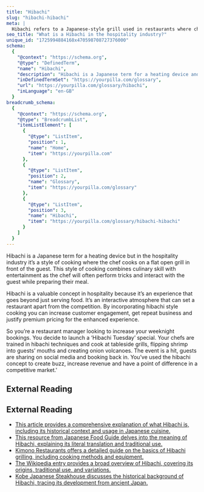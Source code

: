 ```yaml
---
title: "Hibachi"
slug: "hibachi-hibachi"
meta: |
  Hibachi refers to a Japanese-style grill used in restaurants where chefs cook food directly in front of guests. It enhances the dining experience with entertainment and interaction.
seo_title: "What is a Hibachi in the hospitality industry?"
unique_id: "1725994884168x470598708727376000"
schema:
  {
    "@context": "https://schema.org",
    "@type": "DefinedTerm",
    "name": "Hibachi",
    "description": "Hibachi is a Japanese term for a heating device and a style of cooking in the hospitality industry where the chef cooks on a flat open grill in front of guests.",
    "inDefinedTermSet": "https://yourpilla.com/glossary",
    "url": "https://yourpilla.com/glossary/hibachi",
    "inLanguage": "en-GB"
  }
breadcrumb_schema:
  {
    "@context": "https://schema.org",
    "@type": "BreadcrumbList",
    "itemListElement": [
      {
        "@type": "ListItem",
        "position": 1,
        "name": "Home",
        "item": "https://yourpilla.com"
      },
      {
        "@type": "ListItem",
        "position": 2,
        "name": "Glossary",
        "item": "https://yourpilla.com/glossary"
      },
      {
        "@type": "ListItem",
        "position": 3,
        "name": "Hibachi",
        "item": "https://yourpilla.com/glossary/hibachi-hibachi"
      }
    ]
  }
---
```


Hibachi is a Japanese term for a heating device but in the hospitality industry it’s a style of cooking where the chef cooks on a flat open grill in front of the guest. This style of cooking combines culinary skill with entertainment as the chef will often perform tricks and interact with the guest while preparing their meal.

Hibachi is a valuable concept in hospitality because it’s an experience that goes beyond just serving food. It’s an interactive atmosphere that can set a restaurant apart from the competition. By incorporating hibachi style cooking you can increase customer engagement, get repeat business and justify premium pricing for the enhanced experience.

So you’re a restaurant manager looking to increase your weeknight bookings. You decide to launch a ‘Hibachi Tuesday’ special. Your chefs are trained in hibachi techniques and cook at tableside grills, flipping shrimp into guests’ mouths and creating onion volcanoes. The event is a hit, guests are sharing on social media and booking back in. You’ve used the hibachi concept to create buzz, increase revenue and have a point of difference in a competitive market.'

## External Reading



## External Reading

*   [This article provides a comprehensive explanation of what Hibachi is, including its historical context and usage in Japanese cuisine.](https://www.spoton.com/blog/what-is-hibachi/)
*   [This resource from Japanese Food Guide delves into the meaning of Hibachi, explaining its literal translation and traditional use.](https://www.japanesefoodguide.com/hibachi/)
*   [Kimono Restaurants offers a detailed guide on the basics of Hibachi grilling, including cooking methods and equipment.](https://www.kimonorestaurants.com/hibachi-grill/hibachi-grill-101-all-the-basics-you-need-to-know-in-2022/)
*   [The Wikipedia entry provides a broad overview of Hibachi, covering its origins, traditional use, and variations.](https://en.wikipedia.org/wiki/Hibachi)
*   [Kobe Japanese Steakhouse discusses the historical background of Hibachi, tracing its development from ancient Japan.](https://kobesteakhouse.com/history-of-hibachi/)